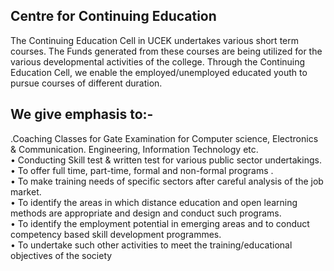 <div align="left" class="contentDiv">
<h2>Centre for Continuing Education </h2>
<p>The Continuing Education Cell in UCEK undertakes various short term courses. The Funds generated
from these courses are being utilized for the various developmental activities of the college. Through
the Continuing Education Cell, we enable the employed/unemployed educated youth to pursue
courses of different duration.</p>
<h2>We give emphasis to:-</h2>
<p>.Coaching Classes for Gate Examination for Computer science, Electronics &amp;
Communication. Engineering, Information Technology etc.<br/>
• Conducting Skill test &amp; written test for various public sector undertakings.<br/>
• To offer full time, part-time, formal and non-formal programs .<br/>
• To make training needs of specific sectors after careful analysis of the job market.<br/>
• To identify the areas in which distance education and open learning methods are appropriate
and design and conduct such programs.<br/>
• To identify the employment potential in emerging areas and to conduct competency based skill
development programmes.<br/>
• To undertake such other activities to meet the training/educational objectives of the society</p>
<br/>
<br/>
</div>
